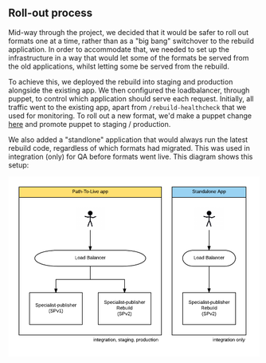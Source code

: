 ## Roll-out process

Mid-way through the project, we decided that it would be safer to roll out
formats one at a time, rather than as a "big bang" switchover to the rebuild
application. In order to accommodate that, we needed to set up the
infrastructure in a way that would let some of the formats be served from the
old applications, whilst letting some be served from the rebuild.

To achieve this, we deployed the rebuild into staging and production alongside
the existing app. We then configured the loadbalancer, through puppet, to
control which application should serve each request. Initially, all traffic went
to the existing app, apart from `/rebuild-healthcheck` that we used for
monitoring. To roll out a new format, we'd make a puppet change
[here](https://github.com/alphagov/govuk-puppet/blob/7363fdddb1e85aec4b1436c8869af3b3b36055f4/modules/govuk/manifests/node/s_backend_lb.pp#L48) and promote puppet to staging / production.

We also added a "standlone" application that would always run the latest rebuild
code, regardless of which formats had migrated. This was used in integration
(only) for QA before formats went live. This diagram shows this setup:

![roll-out](roll-out.png)
